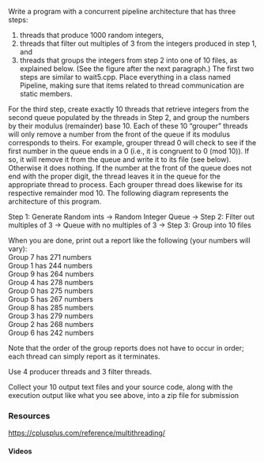 Write a program with a concurrent pipeline architecture that has three steps: 
1) threads that produce  1000 random integers, 
2) threads that filter out multiples of 3 from the integers produced in step 1, and  
3) threads that groups the integers from step 2 into one of 10 files, as explained below. (See the figure after the next paragraph.) 
The first two steps are similar to wait5.cpp. Place everything in a class named Pipeline, making sure that items related to thread communication are static members.  

For the third step, create exactly 10 threads that retrieve integers from the second queue populated by the threads in Step 2, and group the numbers by their modulus (remainder) base 10. Each of these 10 “grouper” threads will only remove a number from the front of the queue if its modulus corresponds to theirs. For example, grouper thread 0 will check to see if the first number in the queue ends in a 0 (i.e., it is congruent to 0 (mod 10)). If so, it will remove it from the queue and write it to its file (see below). Otherwise it does nothing. If the number at the front of the queue does not end with the proper digit, the thread leaves it in the queue for the appropriate thread to process. Each grouper thread does likewise for its respective remainder mod 10. The following diagram represents the architecture of this program.

Step 1: Generate Random ints -> Random Integer Queue -> Step 2: Filter out multiples of 3 -> Queue with no multiples of 3 -> Step 3: Group into 10 files

When you are done, print out a report like the following (your numbers will vary):  
Group 7 has 271 numbers  
Group 1 has 244 numbers  
Group 9 has 264 numbers  
Group 4 has 278 numbers  
Group 0 has 275 numbers  
Group 5 has 267 numbers  
Group 8 has 285 numbers  
Group 3 has 279 numbers  
Group 2 has 268 numbers  
Group 6 has 242 numbers  

Note that the order of the group reports does not have to occur in order; each thread can simply report as it terminates. 

Use 4 producer threads and 3 filter threads.  

Collect your 10 output text files and your source code, along with the execution output like what you see above, into a zip file for submission

### Resources

https://cplusplus.com/reference/multithreading/

#### Videos
